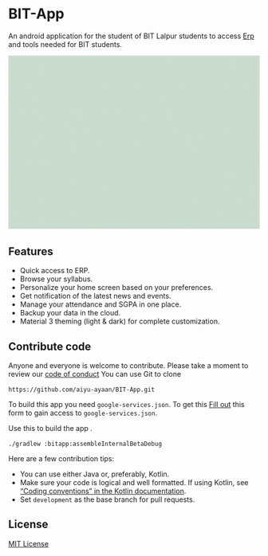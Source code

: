 # BIT-App
An android application for the student of BIT Lalpur students to access [Erp](https://erp.bitmesra.ac.in/iitmsv4eGq0RuNHb0G5WbhLmTKLmTO7YBcJ4RHuXxCNPvuIw=?enc=iF6gEp4ArHiXP7jJ9QlgUyiC5t8GbTA5A/9xbk1Vtqk=)
and tools needed for BIT students.

![Preview alt](/preview.gif)

## Features
- Quick access to ERP. 
- Browse your syllabus. 
- Personalize your home screen based on your preferences. 
- Get notification of the latest news and events. 
- Manage your attendance and SGPA in one place. 
- Backup your data in the cloud. 
- Material 3 theming (light & dark) for complete customization.

## Contribute code
Anyone and everyone is welcome to contribute. Please take a moment to review
our [code of conduct](https://github.com/auth0/open-source-template/blob/master/CODE-OF-CONDUCT.md)
You can use Git to clone
```
https://github.com/aiyu-ayaan/BIT-App.git
```
To build this app you need `google-services.json`. To get this [Fill out](https://docs.google.com/forms/d/e/1FAIpQLSdyDC_3ZNr8JhodGCgAyC_02Ba_p8pXtngEdBER1obwYx-4Qg/viewform?usp=sf_link) 
this form to gain access to `google-services.json`.

Use this to build the app . 
```
./gradlew :bitapp:assembleInternalBetaDebug
```

Here are a few contribution tips:
- You can use either Java or, preferably, Kotlin.
- Make sure your code is logical and well formatted. If using Kotlin, see [“Coding conventions” in the Kotlin documentation](https://kotlinlang.org/docs/coding-conventions.html).
- Set `development` as the base branch for pull requests.

## License
[MIT License](LICENSE)
